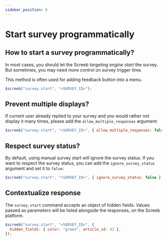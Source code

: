 ```yaml
---
sidebar_position: 6
---
```


# Start survey programmatically

## How to start a survey programmatically?

In most cases, you should let the Screeb _targeting engine start_ the survey. But sometimes, you may need more control on survey trigger time.

This method is often used for adding feedback button into a menu.

```js
$screeb("survey.start", "<SURVEY_ID>");
```

## Prevent multiple displays?

If current user already replied to your survey and you would rather not display it many times, please add the `allow_multiple_responses` argument:

```js
$screeb("survey.start", "<SURVEY_ID>", { allow_multiple_responses: false });
```

## Respect survey status?

By default, using manual survey start will ignore the survey status. If you want to respect the survey status, you can add the `ignore_survey_status` argument and set it to `false`:

```js
$screeb("survey.start", "<SURVEY_ID>", { ignore_survey_status: false });
```

## Contextualize response

The `survey.start` command accepts an object of hidden fields. Values passed as parameters will be listed alongside the responses, on the Screeb platform.

```js
$screeb("survey.start", "<SURVEY_ID>", {
  hidden_fields: { color: "green", article_id: 42 },
});
```

